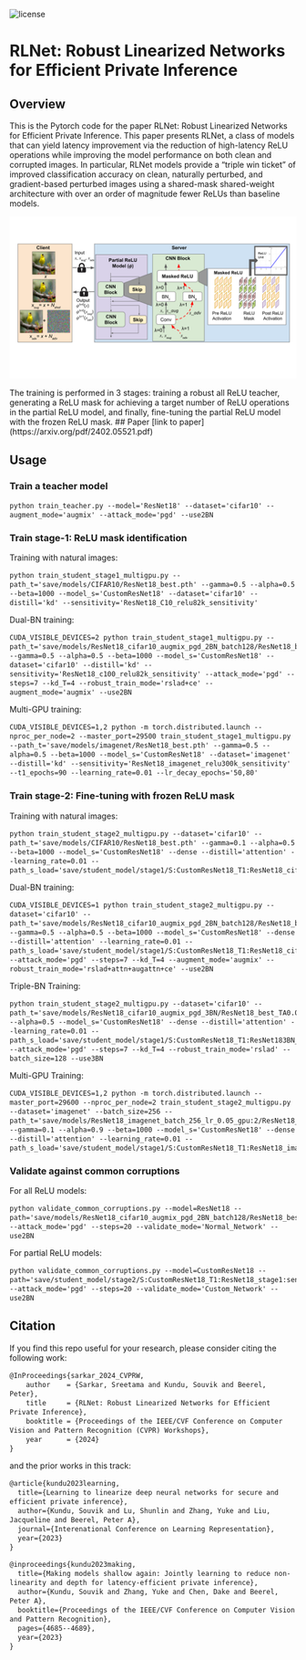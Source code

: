 ![license](https://img.shields.io/badge/License-MIT-green.svg?labelColor=gray)
# RLNet: Robust Linearized Networks for Efficient Private Inference

## Overview
This is the Pytorch code for the paper RLNet: Robust Linearized Networks for Efficient Private Inference. This paper presents RLNet, a class of models that can yield latency improvement via the reduction of high-latency ReLU operations while improving the model performance on both clean and corrupted images. In particular, RLNet models provide a “triple win ticket” of improved classification accuracy on clean, naturally perturbed, and gradient-based perturbed images using a shared-mask shared-weight architecture with over an order of magnitude fewer ReLUs
than baseline models.
<p align="center"> 
    <img src="system_diagram.svg">
</p> 
The training is performed in 3 stages: training a robust all ReLU teacher, generating a ReLU mask for achieving a target number of ReLU operations in the partial ReLU model, and finally, fine-tuning the partial ReLU model with the frozen ReLU mask.
## Paper
[link to paper](https://arxiv.org/pdf/2402.05521.pdf)

## Usage

### Train a teacher model

```
python train_teacher.py --model='ResNet18' --dataset='cifar10' --augment_mode='augmix' --attack_mode='pgd' --use2BN
```

### Train stage-1: ReLU mask identification

Training with natural images:
```
python train_student_stage1_multigpu.py --path_t='save/models/CIFAR10/ResNet18_best.pth' --gamma=0.5 --alpha=0.5 --beta=1000 --model_s='CustomResNet18' --dataset='cifar10' --distill='kd' --sensitivity='ResNet18_C10_relu82k_sensitivity'
```
Dual-BN training:
```
CUDA_VISIBLE_DEVICES=2 python train_student_stage1_multigpu.py --path_t='save/models/ResNet18_cifar10_augmix_pgd_2BN_batch128/ResNet18_best_TA0.0.pth' --gamma=0.5 --alpha=0.5 --beta=1000 --model_s='CustomResNet18' --dataset='cifar10' --distill='kd' --sensitivity='ResNet18_c100_relu82k_sensitivity' --attack_mode='pgd' --steps=7 --kd_T=4 --robust_train_mode='rslad+ce' --augment_mode='augmix' --use2BN 
```
Multi-GPU training:
```
CUDA_VISIBLE_DEVICES=1,2 python -m torch.distributed.launch --nproc_per_node=2 --master_port=29500 train_student_stage1_multigpu.py --path_t='save/models/imagenet/ResNet18_best.pth' --gamma=0.5 --alpha=0.5 --beta=1000 --model_s='CustomResNet18' --dataset='imagenet' --distill='kd' --sensitivity='ResNet18_imagenet_relu300k_sensitivity' --t1_epochs=90 --learning_rate=0.01 --lr_decay_epochs='50,80'
```

### Train stage-2: Fine-tuning with frozen ReLU mask

Training with natural images:
```
python train_student_stage2_multigpu.py --dataset='cifar10' --path_t='save/models/CIFAR10/ResNet18_best.pth' --gamma=0.1 --alpha=0.5 --beta=1000 --model_s='CustomResNet18' --dense --distill='attention' --learning_rate=0.01 --path_s_load='save/student_model/stage1/S:CustomResNet18_T1:ResNet18_cifar10_relu82k/CustomResNet18_stage1_best.pth'
```
Dual-BN training:
```
CUDA_VISIBLE_DEVICES=1 python train_student_stage2_multigpu.py --dataset='cifar10' --path_t='save/models/ResNet18_cifar10_augmix_pgd_2BN_batch128/ResNet18_best_TA0.0.pth' --gamma=0.5 --alpha=0.5 --beta=1000 --model_s='CustomResNet18' --dense --distill='attention' --learning_rate=0.01 --path_s_load='save/student_model/stage1/S:CustomResNet18_T1:ResNet18_cifar10_relu120k_augmix_rslad+ce_kdT4.0_2BN_batch128/CustomResNet18_best_TA0.0.pth' --attack_mode='pgd' --steps=7 --kd_T=4 --augment_mode='augmix' --robust_train_mode='rslad+attn+augattn+ce' --use2BN   
```
Triple-BN Training:
```
python train_student_stage2_multigpu.py --dataset='cifar10' --path_t='save/models/ResNet18_cifar10_augmix_pgd_3BN/ResNet18_best_TA0.0.pth' --alpha=0.5 --model_s='CustomResNet18' --dense --distill='attention' --learning_rate=0.01 --path_s_load='save/student_model/stage1/S:CustomResNet18_T1:ResNet183BN_cifar10_relu82k_rslad_3BN/CustomResNet18_best_TA0.0.pth' --attack_mode='pgd' --steps=7 --kd_T=4 --robust_train_mode='rslad' --batch_size=128 --use3BN
```
Multi-GPU Training:
```
CUDA_VISIBLE_DEVICES=1,2 python -m torch.distributed.launch --master_port=29600 --nproc_per_node=2 train_student_stage2_multigpu.py --dataset='imagenet' --batch_size=256 --path_t='save/models/ResNet18_imagenet_batch_256_lr_0.05_gpu:2/ResNet18_best.pth' --gamma=0.1 --alpha=0.9 --beta=1000 --model_s='CustomResNet18' --dense --distill='attention' --learning_rate=0.01 --path_s_load='save/student_model/stage1/S:CustomResNet18_T1:ResNet18_imagenet_relu300k/CustomResNet18_stage1_best.pth'
```

### Validate against common corruptions

For all ReLU models:
```
python validate_common_corruptions.py --model=ResNet18 --path='save/models/ResNet18_cifar10_augmix_pgd_2BN_batch128/ResNet18_best_TA0.0.pth' --attack_mode='pgd' --steps=20 --validate_mode='Normal_Network' --use2BN
```
For partial ReLU models:
```
python validate_common_corruptions.py --model=CustomResNet18 --path='save/student_model/stage2/S:CustomResNet18_T1:ResNet18_stage1:senet_cifar10_relu82k_augmix_rslad+attn+augattn+ce_kdT4.0_2BN_batch128/CustomResNet18_stage2_best_TA0.0.pth' --attack_mode='pgd' --steps=20 --validate_mode='Custom_Network' --use2BN
```
## Citation
If you find this repo useful for your research, please consider citing the following work:
```
@InProceedings{sarkar_2024_CVPRW,
    author    = {Sarkar, Sreetama and Kundu, Souvik and Beerel, Peter},
    title     = {RLNet: Robust Linearized Networks for Efficient Private Inference},
    booktitle = {Proceedings of the IEEE/CVF Conference on Computer Vision and Pattern Recognition (CVPR) Workshops},
    year      = {2024}
}
```

and the prior works in this track:
```
@article{kundu2023learning,
  title={Learning to linearize deep neural networks for secure and efficient private inference},
  author={Kundu, Souvik and Lu, Shunlin and Zhang, Yuke and Liu, Jacqueline and Beerel, Peter A},
  journal={Interenational Conference on Learning Representation},
  year={2023}
}
```

```
@inproceedings{kundu2023making,
  title={Making models shallow again: Jointly learning to reduce non-linearity and depth for latency-efficient private inference},
  author={Kundu, Souvik and Zhang, Yuke and Chen, Dake and Beerel, Peter A},
  booktitle={Proceedings of the IEEE/CVF Conference on Computer Vision and Pattern Recognition},
  pages={4685--4689},
  year={2023}
}
```
